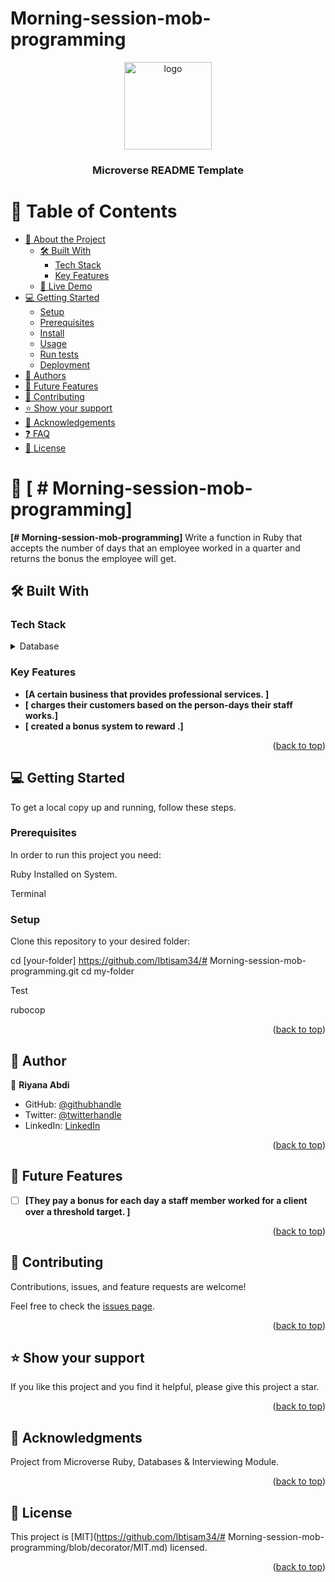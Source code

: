 # Morning-session-mob-programming


<a name="readme-top"></a>

<div align="center">

  <img src="murple_logo.png" alt="logo" width="140"  height="auto" />
  <br/>

  <h3><b>Microverse README Template</b></h3>

</div>

# 📗 Table of Contents

- [📖 About the Project](#about-project)
  - [🛠 Built With](#built-with)
    - [Tech Stack](#tech-stack)
    - [Key Features](#key-features)
  - [🚀 Live Demo](#live-demo)
- [💻 Getting Started](#getting-started)
  - [Setup](#setup)
  - [Prerequisites](#prerequisites)
  - [Install](#install)
  - [Usage](#usage)
  - [Run tests](#run-tests)
  - [Deployment](#triangular_flag_on_post-deployment)
- [👥 Authors](#authors)
- [🔭 Future Features](#future-features)
- [🤝 Contributing](#contributing)
- [⭐️ Show your support](#support)
- [🙏 Acknowledgements](#acknowledgements)
- [❓ FAQ](#faq)
- [📝 License](#license)

# 📖 [ # Morning-session-mob-programming] <a name="about-project"></a>

**[# Morning-session-mob-programming]** Write a function in Ruby that accepts the number of days that an employee worked in a quarter and returns the bonus the employee will get.

## 🛠 Built With <a name="built-with"></a>

### Tech Stack <a name="tech-stack"></a>

<details>
  <summary>Database</summary>
  <ul>
    <li><a href="https://www.ruby-lang.org/en/">RUBY</a></li>
  </ul>

</details>

### Key Features <a name="key-features"></a>

- **[A certain business that provides professional services. ]**
- **[ charges their customers based on the person-days their staff works.]**
- **[ created a bonus system to reward .]**


<p align="right">(<a href="#readme-top">back to top</a>)</p>

## 💻 Getting Started <a name="getting-started"></a>

To get a local copy up and running, follow these steps.

### Prerequisites

In order to run this project you need:

Ruby Installed on System.

Terminal

### Setup

Clone this repository to your desired folder:

cd [your-folder] https://github.com/Ibtisam34/# Morning-session-mob-programming.git
cd my-folder

Test

rubocop

<p align="right">(<a href="#readme-top">back to top</a>)</p>

## 👥 Author <a name="authors"></a>

👤 **Riyana Abdi**

- GitHub: [@githubhandle](https://github.com/ibtisam34)
- Twitter: [@twitterhandle](https://twitter.com/Queenjin2)
- LinkedIn: [LinkedIn](https://www.linkedin.com/in/falis-abdikani/)

<p align="right">(<a href="#readme-top">back to top</a>)</p>

## 🔭 Future Features <a name="future-features"></a>

- [ ] **[They pay a bonus for each day a staff member worked for a client over a threshold target. ]**


<p align="right">(<a href="#readme-top">back to top</a>)</p>

## 🤝 Contributing <a name="contributing"></a>

Contributions, issues, and feature requests are welcome!

Feel free to check the [issues page](../../issues/).

<p align="right">(<a href="#readme-top">back to top</a>)</p>

## ⭐️ Show your support <a name="support"></a>

If you like this project and you find it helpful, please give this project a star.

<p align="right">(<a href="#readme-top">back to top</a>)</p>

## 🙏 Acknowledgments <a name="acknowledgements"></a>

Project from Microverse Ruby, Databases & Interviewing Module.

<p align="right">(<a href="#readme-top">back to top</a>)</p>

## 📝 License <a name="license"></a>

This project is [MIT](https://github.com/Ibtisam34/# Morning-session-mob-programming/blob/decorator/MIT.md) licensed.

<p align="right">(<a href="#readme-top">back to top</a>)</p>

